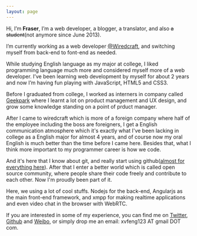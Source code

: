 ```yaml
---
layout: page
---
```


Hi, I&rsquo;m **Fraser**, I’m a web developer, a blogger, a translator, and also <del>a student</del>(not anymore since June 2013).

I&rsquo;m currently working as a web developer [@Wiredcraft](http://wiredcraft.com), and switching myself from back-end to font-end as needed.

While studying English language as my major at college, I liked programming language much more and considered myself more of a web developer. I’ve been learning web development by myself for about 2 years and now I’m having fun playing with JavaScript, HTML5 and CSS3.

Before I graduated from college, I worked as interners in company called [Geekpark](http://geekpark.net) where I learnt a lot on product management and UX design, and grow some knowledge standing on a point of prduct manager.

After I came to wiredcraft which is more of a foreign company where half of the employee including the boss are foreigners, I get a English communication atmosphere which it's exactly what I've been lacking in college as a English major for almost 4 years, and of course now my oral English is much better than the time before I came here. Besides that, what I think more important to my programmer career is how we code.

And it's here that I know about git, and really start using github([almost for everything here](http://wiredcraft.com/posts/2013/09/18/github-for-everything.html)). After that I enter a better world which is called open source community, where people share their code freely and contribute to each other. Now I'm proudly been part of it.

Here, we using a lot of cool stuffs. Nodejs for the back-end, Angularjs as the main front-end framework, and xmpp for making realtime applications and even video chat in the browser with WebRTC.

If you are interested in some of my experience, you can find me on [Twitter](https://twitter.com/fraserxu), [Github](https://github.com/fraserxu) and [Weibo](http://weibo.com/xvfeng123), or simply drop me an email: xvfeng123 AT gmail DOT com.

